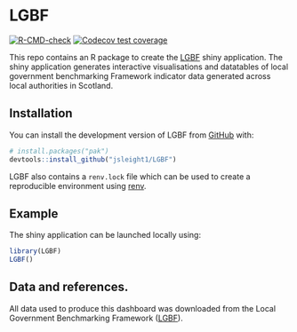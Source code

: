 
<!-- README.md is generated from README.Rmd. Please edit that file -->

# LGBF

<!-- badges: start -->

[![R-CMD-check](https://github.com/jsleight1/LGBF/actions/workflows/check-standard.yaml/badge.svg)](https://github.com/jsleight1/LGBF/actions/workflows/check-standard.yaml)
[![Codecov test
coverage](https://codecov.io/gh/jsleight1/LGBF/branch/main/graph/badge.svg)](https://app.codecov.io/gh/jsleight1/LGBF/?branch=main)
<!-- badges: end -->

This repo contains an R package to create the
[LGBF](https://jack-sleight.shinyapps.io/LGBF/) shiny application. The
shiny application generates interactive visualisations and datatables of
local government benchmarking Framework indicator data generated across
local authorities in Scotland.

## Installation

You can install the development version of LGBF from
[GitHub](https://github.com/) with:

``` r
# install.packages("pak")
devtools::install_github("jsleight1/LGBF")
```

LGBF also contains a `renv.lock` file which can be used to create a
reproducible environment using
[renv](https://rstudio.github.io/renv/articles/renv.html).

## Example

The shiny application can be launched locally using:

``` r
library(LGBF)
LGBF()
```

## Data and references.

All data used to produce this dashboard was downloaded from the Local
Government Benchmarking Framework
([LGBF](https://www.improvementservice.org.uk/benchmarking/explore-the-data)).
